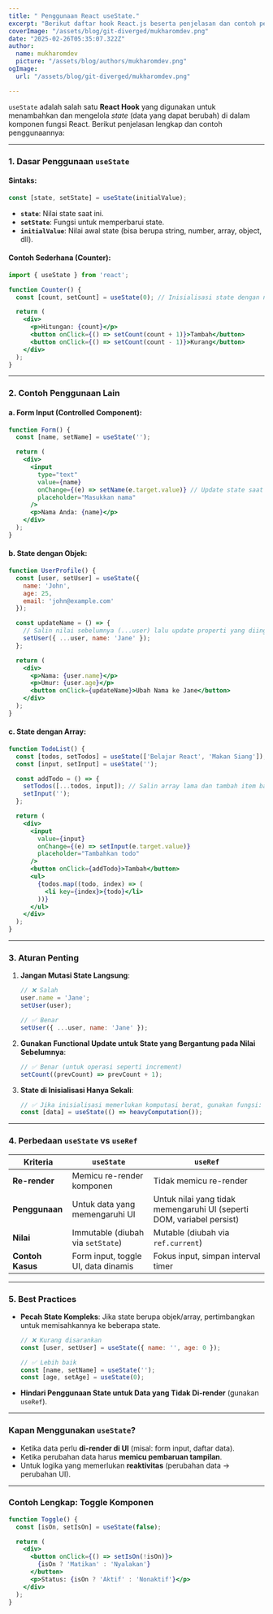 ```yaml
---
title: " Penggunaan React useState."
excerpt: "Berikut daftar hook React.js beserta penjelasan dan contoh penggunaannya:"
coverImage: "/assets/blog/git-diverged/mukharomdev.png"
date: "2025-02-26T05:35:07.322Z"
author:
  name: mukharomdev
  picture: "/assets/blog/authors/mukharomdev.png"
ogImage:
  url: "/assets/blog/git-diverged/mukharomdev.png"

---
```


`useState` adalah salah satu **React Hook** yang digunakan untuk menambahkan dan mengelola *state* (data yang dapat berubah) di dalam komponen fungsi React. Berikut penjelasan lengkap dan contoh penggunaannya:

---

### **1. Dasar Penggunaan `useState`**
#### Sintaks:
```javascript
const [state, setState] = useState(initialValue);
```
- **`state`**: Nilai state saat ini.
- **`setState`**: Fungsi untuk memperbarui state.
- **`initialValue`**: Nilai awal state (bisa berupa string, number, array, object, dll).

#### Contoh Sederhana (Counter):
```jsx
import { useState } from 'react';

function Counter() {
  const [count, setCount] = useState(0); // Inisialisasi state dengan nilai 0

  return (
    <div>
      <p>Hitungan: {count}</p>
      <button onClick={() => setCount(count + 1)}>Tambah</button>
      <button onClick={() => setCount(count - 1)}>Kurang</button>
    </div>
  );
}
```

---

### **2. Contoh Penggunaan Lain**
#### a. Form Input (Controlled Component):
```jsx
function Form() {
  const [name, setName] = useState('');

  return (
    <div>
      <input
        type="text"
        value={name}
        onChange={(e) => setName(e.target.value)} // Update state saat input berubah
        placeholder="Masukkan nama"
      />
      <p>Nama Anda: {name}</p>
    </div>
  );
}
```

#### b. State dengan Objek:
```jsx
function UserProfile() {
  const [user, setUser] = useState({
    name: 'John',
    age: 25,
    email: 'john@example.com'
  });

  const updateName = () => {
    // Salin nilai sebelumnya (...user) lalu update properti yang diinginkan
    setUser({ ...user, name: 'Jane' });
  };

  return (
    <div>
      <p>Nama: {user.name}</p>
      <p>Umur: {user.age}</p>
      <button onClick={updateName}>Ubah Nama ke Jane</button>
    </div>
  );
}
```

#### c. State dengan Array:
```jsx
function TodoList() {
  const [todos, setTodos] = useState(['Belajar React', 'Makan Siang']);
  const [input, setInput] = useState('');

  const addTodo = () => {
    setTodos([...todos, input]); // Salin array lama dan tambah item baru
    setInput('');
  };

  return (
    <div>
      <input
        value={input}
        onChange={(e) => setInput(e.target.value)}
        placeholder="Tambahkan todo"
      />
      <button onClick={addTodo}>Tambah</button>
      <ul>
        {todos.map((todo, index) => (
          <li key={index}>{todo}</li>
        ))}
      </ul>
    </div>
  );
}
```

---

### **3. Aturan Penting**
1. **Jangan Mutasi State Langsung**:
   ```javascript
   // ❌ Salah
   user.name = 'Jane';
   setUser(user);

   // ✅ Benar
   setUser({ ...user, name: 'Jane' });
   ```

2. **Gunakan Functional Update untuk State yang Bergantung pada Nilai Sebelumnya**:
   ```javascript
   // ✅ Benar (untuk operasi seperti increment)
   setCount((prevCount) => prevCount + 1);
   ```

3. **State di Inisialisasi Hanya Sekali**:
   ```javascript
   // ✅ Jika inisialisasi memerlukan komputasi berat, gunakan fungsi:
   const [data] = useState(() => heavyComputation());
   ```

---

### **4. Perbedaan `useState` vs `useRef`**
| **Kriteria**         | `useState`                          | `useRef`                          |
|----------------------|-------------------------------------|-----------------------------------|
| **Re-render**        | Memicu re-render komponen           | Tidak memicu re-render            |
| **Penggunaan**       | Untuk data yang memengaruhi UI      | Untuk nilai yang tidak memengaruhi UI (seperti DOM, variabel persist) |
| **Nilai**            | Immutable (diubah via `setState`)   | Mutable (diubah via `ref.current`)|
| **Contoh Kasus**     | Form input, toggle UI, data dinamis | Fokus input, simpan interval timer |

---

### **5. Best Practices**
- **Pecah State Kompleks**: Jika state berupa objek/array, pertimbangkan untuk memisahkannya ke beberapa state.
  ```javascript
  // ❌ Kurang disarankan
  const [user, setUser] = useState({ name: '', age: 0 });

  // ✅ Lebih baik
  const [name, setName] = useState('');
  const [age, setAge] = useState(0);
  ```

- **Hindari Penggunaan State untuk Data yang Tidak Di-render** (gunakan `useRef`).

---

### **Kapan Menggunakan `useState`?**
- Ketika data perlu **di-render di UI** (misal: form input, daftar data).
- Ketika perubahan data harus **memicu pembaruan tampilan**.
- Untuk logika yang memerlukan **reaktivitas** (perubahan data → perubahan UI).

---

### Contoh Lengkap: Toggle Komponen
```jsx
function Toggle() {
  const [isOn, setIsOn] = useState(false);

  return (
    <div>
      <button onClick={() => setIsOn(!isOn)}>
        {isOn ? 'Matikan' : 'Nyalakan'}
      </button>
      <p>Status: {isOn ? 'Aktif' : 'Nonaktif'}</p>
    </div>
  );
}
```